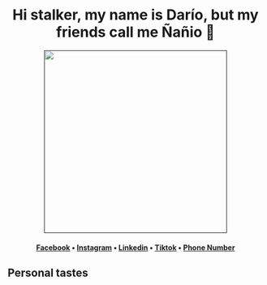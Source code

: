 <h1 align="center">Hi stalker, my name is Darío, but my friends call me Ñañio 🦁</h1>

<div align="center">
  <a href="">
    <img src="/web/static/img/screenshots/homepage.gif" height=360
  </a>
</div>

<h4 align="center">
  <b><a href="https://www.facebook.com/dario.gutierrezalvares/">Facebook</a></b>
  •
  <b><a href="https://www.instagram.com/nanio.getelementbyid/">Instagram</a></b>
  •
  <b><a href="https://www.linkedin.com/in/dario-antonio-gutierrez-alvarez-41353a225/">Linkedin</a></b>
  •
  <b><a href="https://www.tiktok.com/@dariogtzalvarez">Tiktok</a></b>
  •
  <b><a href="+52 961 479 5475">Phone Number</a></b>
</h3>

## Personal tastes


 
